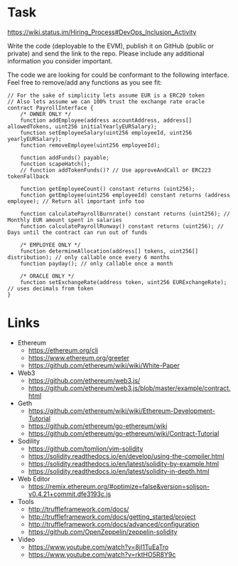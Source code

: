 # Task

https://wiki.status.im/Hiring_Process#DevOps_Inclusion_Activity

Write the code (deployable to the EVM), publish it on GitHub (public or private) and send the link to the repo. Please include any additional information you consider important.

The code we are looking for could be conformant to the following interface. Feel free to remove/add any functions as you see fit:

```solidity
// For the sake of simplicity lets assume EUR is a ERC20 token
// Also lets assume we can 100% trust the exchange rate oracle
contract PayrollInterface {
    /* OWNER ONLY */
    function addEmployee(address accountAddress, address[] allowedTokens, uint256 initialYearlyEURSalary);
    function setEmployeeSalary(uint256 employeeId, uint256 yearlyEURSalary);
    function removeEmployee(uint256 employeeId);

    function addFunds() payable;
    function scapeHatch();
    // function addTokenFunds()? // Use approveAndCall or ERC223 tokenFallback

    function getEmployeeCount() constant returns (uint256);
    function getEmployee(uint256 employeeId) constant returns (address employee); // Return all important info too

    function calculatePayrollBurnrate() constant returns (uint256); // Monthly EUR amount spent in salaries
    function calculatePayrollRunway() constant returns (uint256); // Days until the contract can run out of funds

    /* EMPLOYEE ONLY */
    function determineAllocation(address[] tokens, uint256[] distribution); // only callable once every 6 months
    function payday(); // only callable once a month

    /* ORACLE ONLY */
    function setExchangeRate(address token, uint256 EURExchangeRate); // uses decimals from token
}
```

# Links

* Ethereum
  * https://ethereum.org/cli
  * https://www.ethereum.org/greeter
  * https://github.com/ethereum/wiki/wiki/White-Paper
* Web3
  * https://github.com/ethereum/web3.js/
  * https://github.com/ethereum/web3.js/blob/master/example/contract.html
* Geth
  * https://github.com/ethereum/wiki/wiki/Ethereum-Development-Tutorial
  * https://github.com/ethereum/go-ethereum/wiki
  * https://github.com/ethereum/go-ethereum/wiki/Contract-Tutorial
* Sodility
  * https://github.com/tomlion/vim-solidity
  * https://solidity.readthedocs.io/en/develop/using-the-compiler.html
  * https://solidity.readthedocs.io/en/latest/solidity-by-example.html
  * https://solidity.readthedocs.io/en/latest/solidity-in-depth.html
* Web Editor
  * https://remix.ethereum.org/#optimize=false&version=soljson-v0.4.21+commit.dfe3193c.js
* Tools
  * http://truffleframework.com/docs/
  * http://truffleframework.com/docs/getting_started/project
  * http://truffleframework.com/docs/advanced/configuration
  * https://github.com/OpenZeppelin/zeppelin-solidity
* Video
  * https://www.youtube.com/watch?v=8jI1TuEaTro
  * https://www.youtube.com/watch?v=rktHO5R8Y9c
